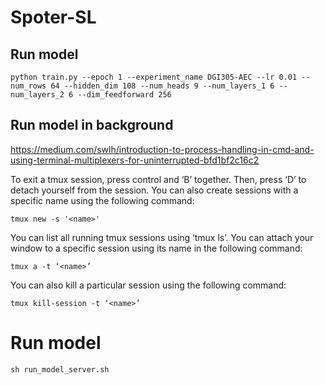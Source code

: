 # Spoter-SL


## Run model 

    
    python train.py --epoch 1 --experiment_name DGI305-AEC --lr 0.01 --num_rows 64 --hidden_dim 108 --num_heads 9 --num_layers_1 6 --num_layers_2 6 --dim_feedforward 256

## Run model in background

https://medium.com/swlh/introduction-to-process-handling-in-cmd-and-using-terminal-multiplexers-for-uninterrupted-bfd1bf2c16c2

To exit a tmux session, press control and ‘B’ together. Then, press ‘D’ to detach yourself from the session. You can also create sessions with a specific name using the following command:

    tmux new -s '<name>'
  
You can list all running tmux sessions using ‘tmux ls’. You can attach your window to a specific session using its name in the following command:

    tmux a -t ‘<name>’
  
You can also kill a particular session using the following command:

    tmux kill-session -t ‘<name>’


# Run model

    
    sh run_model_server.sh